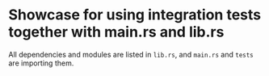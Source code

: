 # Showcase for using integration tests together with main.rs and lib.rs 
All dependencies and modules are listed in `lib.rs`, and `main.rs` and `tests` are importing them. 
